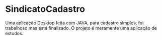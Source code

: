 # SindicatoCadastro
Uma aplicação Desktop feita com JAVA, para cadastro simples, foi trabalhoso mas está finalizado. O projeto é meramente uma aplicação de estudos.
